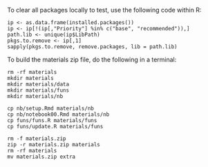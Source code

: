 To clear all packages locally to test, use the following code within R:

```{r}
ip <- as.data.frame(installed.packages())
ip <- ip[!(ip[,"Priority"] %in% c("base", "recommended")),]
path.lib <- unique(ip$LibPath)
pkgs.to.remove <- ip[,1]
sapply(pkgs.to.remove, remove.packages, lib = path.lib)
```

To build the materials zip file, do the following in a terminal:

```{sh}
rm -rf materials
mkdir materials
mkdir materials/data
mkdir materials/funs
mkdir materials/nb

cp nb/setup.Rmd materials/nb
cp nb/notebook00.Rmd materials/nb
cp funs/funs.R materials/funs
cp funs/update.R materials/funs

rm -f materials.zip
zip -r materials.zip materials
rm -rf materials
mv materials.zip extra
```
